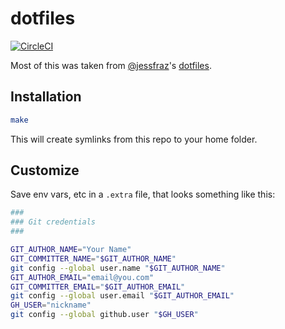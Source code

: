 # dotfiles

[![CircleCI](https://circleci.com/gh/jaredpiedt/dotfiles.svg?style=svg)](https://circleci.com/gh/jaredpiedt/dotfiles)

Most of this was taken from [@jessfraz](https://github.com/jessfraz)'s [dotfiles](https://github.com/jessfraz/dotfiles).

## Installation

```bash
make
```

This will create symlinks from this repo to your home folder.

## Customize

Save env vars, etc in a `.extra` file, that looks something like this:

```bash
###
### Git credentials
###

GIT_AUTHOR_NAME="Your Name"
GIT_COMMITTER_NAME="$GIT_AUTHOR_NAME"
git config --global user.name "$GIT_AUTHOR_NAME"
GIT_AUTHOR_EMAIL="email@you.com"
GIT_COMMITTER_EMAIL="$GIT_AUTHOR_EMAIL"
git config --global user.email "$GIT_AUTHOR_EMAIL"
GH_USER="nickname"
git config --global github.user "$GH_USER"
```
